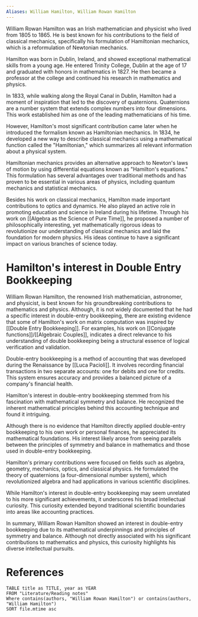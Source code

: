```yaml
---
Aliases: William Hamilton, William Rowan Hamilton
---
```


William Rowan Hamilton was an Irish mathematician and physicist who lived from 1805 to 1865. He is best known for his contributions to the field of classical mechanics, specifically his formulation of Hamiltonian mechanics, which is a reformulation of Newtonian mechanics.

Hamilton was born in Dublin, Ireland, and showed exceptional mathematical skills from a young age. He entered Trinity College, Dublin at the age of 17 and graduated with honors in mathematics in 1827. He then became a professor at the college and continued his research in mathematics and physics.

In 1833, while walking along the Royal Canal in Dublin, Hamilton had a moment of inspiration that led to the discovery of quaternions. Quaternions are a number system that extends complex numbers into four dimensions. This work established him as one of the leading mathematicians of his time.

However, Hamilton's most significant contribution came later when he introduced the formalism known as Hamiltonian mechanics. In 1834, he developed a new way to describe classical mechanics using a mathematical function called the "Hamiltonian," which summarizes all relevant information about a physical system.

Hamiltonian mechanics provides an alternative approach to Newton's laws of motion by using differential equations known as "Hamilton's equations." This formulation has several advantages over traditional methods and has proven to be essential in various areas of physics, including quantum mechanics and statistical mechanics.

Besides his work on classical mechanics, Hamilton made important contributions to optics and dynamics. He also played an active role in promoting education and science in Ireland during his lifetime. 
Through his work on [[Algebra as the Science of Pure Time]], he proposed a number of philosophically interesting, yet mathematically rigorous ideas to revolutionize our understanding of classical mechanics and laid the foundation for modern physics. His ideas continue to have a significant impact on various branches of science today.


# Hamilton's interest in Double Entry Bookkeeping

William Rowan Hamilton, the renowned Irish mathematician, astronomer, and physicist, is best known for his groundbreaking contributions to mathematics and physics. Although, it is not widely documented that he had a specific interest in double-entry bookkeeping, there are existing evidence that some of Hamilton's work on matrix computation was inspired by [[Double Entry Bookkeeping]]. For examples, his work on [[Conjugate functions]]/[[Algebraic Couples]], indicates a direct relevance to his understanding of double bookkeeping being a structural essence of logical verification and validation.

Double-entry bookkeeping is a method of accounting that was developed during the Renaissance by [[Luca Pacioli]]. It involves recording financial transactions in two separate accounts: one for debits and one for credits. This system ensures accuracy and provides a balanced picture of a company's financial health.

Hamilton's interest in double-entry bookkeeping stemmed from his fascination with mathematical symmetry and balance. He recognized the inherent mathematical principles behind this accounting technique and found it intriguing.

Although there is no evidence that Hamilton directly applied double-entry bookkeeping to his own work or personal finances, he appreciated its mathematical foundations. His interest likely arose from seeing parallels between the principles of symmetry and balance in mathematics and those used in double-entry bookkeeping.

Hamilton's primary contributions were focused on fields such as algebra, geometry, mechanics, optics, and classical physics. He formulated the theory of quaternions (a four-dimensional number system), which revolutionized algebra and had applications in various scientific disciplines.

While Hamilton's interest in double-entry bookkeeping may seem unrelated to his more significant achievements, it underscores his broad intellectual curiosity. This curiosity extended beyond traditional scientific boundaries into areas like accounting practices.

In summary, William Rowan Hamilton showed an interest in double-entry bookkeeping due to its mathematical underpinnings and principles of symmetry and balance. Although not directly associated with his significant contributions to mathematics and physics, this curiosity highlights his diverse intellectual pursuits.

# References
```dataview
TABLE title as TITLE, year as YEAR
FROM "Literature/Reading notes"
Where contains(authors, "William Rowan Hamilton") or contains(authors, "William Hamilton")
SORT file.mtime asc
```